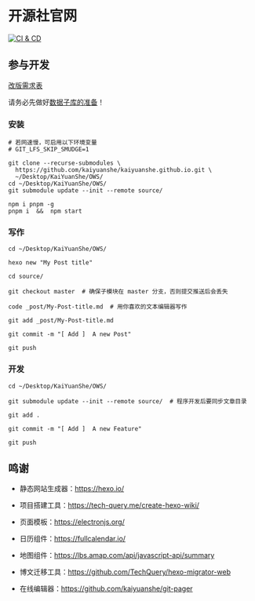# 开源社官网

[![CI & CD](https://github.com/kaiyuanshe/kaiyuanshe.github.io/actions/workflows/main.yml/badge.svg)][1]

## 参与开发

[改版需求表](https://shimo.im/sheets/NserO6Sk5p0GMxz5/MODOC)

请务必先做好[数据子库的准备](https://github.com/kaiyuanshe/Wiki/#%E6%9C%AC%E6%9C%BA%E7%BC%96%E8%BE%91)！

### 安装

```shell
# 若网速慢，可启用以下环境变量
# GIT_LFS_SKIP_SMUDGE=1

git clone --recurse-submodules \
  https://github.com/kaiyuanshe/kaiyuanshe.github.io.git \
  ~/Desktop/KaiYuanShe/OWS/
cd ~/Desktop/KaiYuanShe/OWS/
git submodule update --init --remote source/

npm i pnpm -g
pnpm i  &&  npm start
```

### 写作

```shell
cd ~/Desktop/KaiYuanShe/OWS/

hexo new "My Post title"

cd source/

git checkout master  # 确保子模块在 master 分支，否则提交推送后会丢失

code _post/My-Post-title.md  # 用你喜欢的文本编辑器写作

git add _post/My-Post-title.md

git commit -m "[ Add ]  A new Post"

git push
```

### 开发

```shell
cd ~/Desktop/KaiYuanShe/OWS/

git submodule update --init --remote source/  # 程序开发后要同步文章目录

git add .

git commit -m "[ Add ]  A new Feature"

git push
```

## 鸣谢

-   静态网站生成器：https://hexo.io/

-   项目搭建工具：https://tech-query.me/create-hexo-wiki/

-   页面模板：https://electronjs.org/

-   日历组件：https://fullcalendar.io/

-   地图组件：https://lbs.amap.com/api/javascript-api/summary

-   博文迁移工具：https://github.com/TechQuery/hexo-migrator-web

-   在线编辑器：https://github.com/kaiyuanshe/git-pager

[1]: https://github.com/kaiyuanshe/kaiyuanshe.github.io/actions/workflows/main.yml
